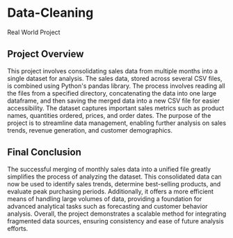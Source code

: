 # Data-Cleaning
Real World Project


## Project Overview
This project involves consolidating sales data from multiple months into a single dataset for analysis. The sales data, stored across several CSV files, is combined using Python's pandas library. The process involves reading all the files from a specified directory, concatenating the data into one large dataframe, and then saving the merged data into a new CSV file for easier accessibility. The dataset captures important sales metrics such as product names, quantities ordered, prices, and order dates. The purpose of the project is to streamline data management, enabling further analysis on sales trends, revenue generation, and customer demographics.

## Final Conclusion
The successful merging of monthly sales data into a unified file greatly simplifies the process of analyzing the dataset. This consolidated data can now be used to identify sales trends, determine best-selling products, and evaluate peak purchasing periods. Additionally, it offers a more efficient means of handling large volumes of data, providing a foundation for advanced analytical tasks such as forecasting and customer behavior analysis. Overall, the project demonstrates a scalable method for integrating fragmented data sources, ensuring consistency and ease of future analysis efforts. ​
